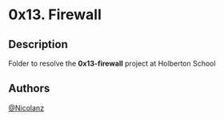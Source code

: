 # 0x13. Firewall


## Description


Folder to resolve the **0x13-firewall** project at Holberton School




## Authors



[@Nicolanz](https://github.com/Nicolanz)